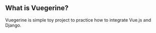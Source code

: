 ## What is Vuegerine?

Vuegerine is simple toy project to practice how to integrate Vue.js and Django.

